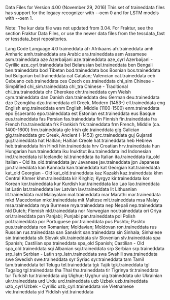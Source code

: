 Data Files for Version 4.00 (November 29, 2016)
This set of traineddata files has support for the legacy recognizer with --oem 0 and for LSTM models with --oem 1.

Note: The kur data file was not updated from 3.04. For Fraktur, see the section Fraktur Data Files, or use the newer data files from the tessdata_fast or tessdata_best repositories.

Lang Code	Language	4.0 traineddata
afr	Afrikaans	afr.traineddata
amh	Amharic	amh.traineddata
ara	Arabic	ara.traineddata
asm	Assamese	asm.traineddata
aze	Azerbaijani	aze.traineddata
aze_cyrl	Azerbaijani - Cyrillic	aze_cyrl.traineddata
bel	Belarusian	bel.traineddata
ben	Bengali	ben.traineddata
bod	Tibetan	bod.traineddata
bos	Bosnian	bos.traineddata
bul	Bulgarian	bul.traineddata
cat	Catalan; Valencian	cat.traineddata
ceb	Cebuano	ceb.traineddata
ces	Czech	ces.traineddata
chi_sim	Chinese - Simplified	chi_sim.traineddata
chi_tra	Chinese - Traditional	chi_tra.traineddata
chr	Cherokee	chr.traineddata
cym	Welsh	cym.traineddata
dan	Danish	dan.traineddata
deu	German	deu.traineddata
dzo	Dzongkha	dzo.traineddata
ell	Greek, Modern (1453-)	ell.traineddata
eng	English	eng.traineddata
enm	English, Middle (1100-1500)	enm.traineddata
epo	Esperanto	epo.traineddata
est	Estonian	est.traineddata
eus	Basque	eus.traineddata
fas	Persian	fas.traineddata
fin	Finnish	fin.traineddata
fra	French	fra.traineddata
frk	Frankish	frk.traineddata
frm	French, Middle (ca. 1400-1600)	frm.traineddata
gle	Irish	gle.traineddata
glg	Galician	glg.traineddata
grc	Greek, Ancient (-1453)	grc.traineddata
guj	Gujarati	guj.traineddata
hat	Haitian; Haitian Creole	hat.traineddata
heb	Hebrew	heb.traineddata
hin	Hindi	hin.traineddata
hrv	Croatian	hrv.traineddata
hun	Hungarian	hun.traineddata
iku	Inuktitut	iku.traineddata
ind	Indonesian	ind.traineddata
isl	Icelandic	isl.traineddata
ita	Italian	ita.traineddata
ita_old	Italian - Old	ita_old.traineddata
jav	Javanese	jav.traineddata
jpn	Japanese	jpn.traineddata
kan	Kannada	kan.traineddata
kat	Georgian	kat.traineddata
kat_old	Georgian - Old	kat_old.traineddata
kaz	Kazakh	kaz.traineddata
khm	Central Khmer	khm.traineddata
kir	Kirghiz; Kyrgyz	kir.traineddata
kor	Korean	kor.traineddata
kur	Kurdish	kur.traineddata
lao	Lao	lao.traineddata
lat	Latin	lat.traineddata
lav	Latvian	lav.traineddata
lit	Lithuanian	lit.traineddata
mal	Malayalam	mal.traineddata
mar	Marathi	mar.traineddata
mkd	Macedonian	mkd.traineddata
mlt	Maltese	mlt.traineddata
msa	Malay	msa.traineddata
mya	Burmese	mya.traineddata
nep	Nepali	nep.traineddata
nld	Dutch; Flemish	nld.traineddata
nor	Norwegian	nor.traineddata
ori	Oriya	ori.traineddata
pan	Panjabi; Punjabi	pan.traineddata
pol	Polish	pol.traineddata
por	Portuguese	por.traineddata
pus	Pushto; Pashto	pus.traineddata
ron	Romanian; Moldavian; Moldovan	ron.traineddata
rus	Russian	rus.traineddata
san	Sanskrit	san.traineddata
sin	Sinhala; Sinhalese	sin.traineddata
slk	Slovak	slk.traineddata
slv	Slovenian	slv.traineddata
spa	Spanish; Castilian	spa.traineddata
spa_old	Spanish; Castilian - Old	spa_old.traineddata
sqi	Albanian	sqi.traineddata
srp	Serbian	srp.traineddata
srp_latn	Serbian - Latin	srp_latn.traineddata
swa	Swahili	swa.traineddata
swe	Swedish	swe.traineddata
syr	Syriac	syr.traineddata
tam	Tamil	tam.traineddata
tel	Telugu	tel.traineddata
tgk	Tajik	tgk.traineddata
tgl	Tagalog	tgl.traineddata
tha	Thai	tha.traineddata
tir	Tigrinya	tir.traineddata
tur	Turkish	tur.traineddata
uig	Uighur; Uyghur	uig.traineddata
ukr	Ukrainian	ukr.traineddata
urd	Urdu	urd.traineddata
uzb	Uzbek	uzb.traineddata
uzb_cyrl	Uzbek - Cyrillic	uzb_cyrl.traineddata
vie	Vietnamese	vie.traineddata
yid	Yiddish	yid.traineddata